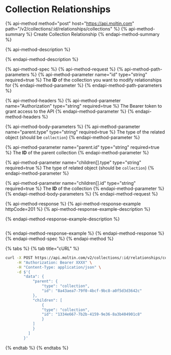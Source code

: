 # Collection Relationships

{% api-method method="post" host="https://api.moltin.com" path="/v2/collections/:id/relationships/collections" %}
{% api-method-summary %}
Create Collection Relationship
{% endapi-method-summary %}

{% api-method-description %}

{% endapi-method-description %}

{% api-method-spec %}
{% api-method-request %}
{% api-method-path-parameters %}
{% api-method-parameter name="id" type="string" required=true %}
The **ID** of the collection you want to modify relationships for
{% endapi-method-parameter %}
{% endapi-method-path-parameters %}

{% api-method-headers %}
{% api-method-parameter name="Authorization" type="string" required=true %}
The Bearer token to grant access to the API
{% endapi-method-parameter %}
{% endapi-method-headers %}

{% api-method-body-parameters %}
{% api-method-parameter name="parent.type" type="string" required=true %}
The type of the related object \(should be `collection`\)
{% endapi-method-parameter %}

{% api-method-parameter name="parent.id" type="string" required=true %}
The **ID** of the parent collection
{% endapi-method-parameter %}

{% api-method-parameter name="children\[\].type" type="string" required=true %}
The type of related object \(should be `collection`\)
{% endapi-method-parameter %}

{% api-method-parameter name="children\[\].id" type="string" required=true %}
The **ID** of the collection
{% endapi-method-parameter %}
{% endapi-method-body-parameters %}
{% endapi-method-request %}

{% api-method-response %}
{% api-method-response-example httpCode=201 %}
{% api-method-response-example-description %}

{% endapi-method-response-example-description %}

```javascript

```
{% endapi-method-response-example %}
{% endapi-method-response %}
{% endapi-method-spec %}
{% endapi-method %}

{% tabs %}
{% tab title="cURL" %}
```bash
curl -X POST https://api.moltin.com/v2/collections/:id/relationships/collections \
     -H "Authorization: Bearer XXXX" \
     -H "Content-Type: application/json" \
     -d $'{
        "data": {
            "parent": {
                "type": "collection",
                "id": "8a43aea7-79f0-4bcf-9bc8-a0f5d3d3642c"
            },
            "children": [
                {
                "type": "collection",
                "id": "1334e667-7b2b-4159-9e36-8a3b404901c8"
                }
            ]
            }
          ]
        }'
```
{% endtab %}
{% endtabs %}

